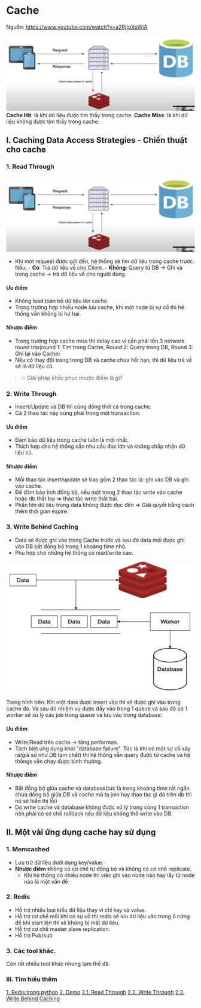 # Cache

Nguồn: https://www.youtube.com/watch?v=a2RjtpXoWjA

![Cache](/Images/1-cache.png)
**Cache Hit**: là khi dữ liệu được tìm thấy trong cache.
**Cache Miss**: là khi dữ liệu không được tìm thấy trong cache.

## I. Caching Data Access Strategies - Chiến thuật cho cache
### 1. Read Through 
![Cache](/Images/1-cache.png)
- Khi một request được gửi đến, hệ thống sẽ tìm dữ liệu trong cache trước. 
    Nếu: 
        - **Có**: Trả dữ liệu về cho Client.
        - **Không**: Query từ DB -> Ghi và trong cache -> trả dữ liệu về cho người dùng.
#### Ưu điểm
- Không load toàn bộ dữ liệu lên cache.
- Trong trường hợp nhiều node lưu cache, khi một node bị sự cố thì hệ thống vẫn không bị hư hại.

#### Nhược điểm
- Trong trường hợp cache miss thì delay cao vì cần phải tốn 3 network round trip(round 1: Tìm trong Cache, Round 2: Query trong DB, Round 3: Ghi lại vào Cache)
- Nếu có thay đổi trong trong DB và cache chưa hết hạn, thì dữ liệu trả về sẽ là dữ liệu cũ. 

> :boom:  Giải pháp khắc phục nhược điểm là gì?

### 2. Write Through
- Insert/Update và DB thì cũng đồng thời cả trong cache.
- Cả 2 thao tác này cùng phải trong một transaction. 

#### Ưu điểm
- Đảm bảo dữ liệu trong cache luôn là mới nhất. 
- Thích hợp cho hệ thống cần nhu cầu đọc lớn và không chấp nhận dữ liệu cũ. 

#### Nhược điểm
- Mỗi thao tác insert/update sẽ bao gồm 2 thao tác là: ghi vào DB và ghi vào cache.
- Để đảm bảo tính đồng bộ, nếu một trong 2 thao tác write vào cache hoặc db thất bại => thao tác write thất bại.
- Phần lớn dữ liệu trong data không được đọc đến => Giải quyết bằng cách thêm thời gian expire. 

### 3. Write Behind Caching
- Data sẽ được ghi vào trong Cache trước và sau đó data mới được ghi vào DB bất đồng bộ trong 1 khoảng time nhỏ. 
- Phù hợp cho những hệ thống có read/write cao.

![Write Behind Caching](/Images/2-write-behind-caching.png)

Trong hình trên: Khi một data được insert vào thì sẽ được ghi vào trong cache đó. Và sau đó nhiệm vụ được đẩy vào trong 1 queue và sau đó có 1 worker sẽ xử lý các job trong queue và lưu vào trong database.

#### Ưu điểm
- Write/Read trên cache -> tăng performan.
- Tách biệt ứng dụng khỏi "database failure". Tức là khi có một sự cố xảy ra(giả sử như DB tạm chết) thì hệ thống vẫn query được từ cache và hệ thôngs vẫn chạy được bình thường.

#### Nhược điểm
- Bất đồng bộ giữa cache và database(tức là trong khoảng time rất ngắn chưa đồng bộ giữa DB và cache mà ta join hay thao tác gì đó trên db thì nó sẽ hiển thị lỗi)
- Do write cache và database không được xử lý trong cùng 1 transaction nên phải có cơ chế rollback nếu dữ liệu không thể write vào DB. 

## II. Một vài ứng dụng cache hay sử dụng
### 1. Memcached 
- Lưu trữ dữ liệu dưới dạng key/value.
- **Nhược điểm** không có cơ chế tự đồng bộ và không có cơ chế replicate.
    - Khi hệ thống có nhiều node thì việc ghi vào node nào hay lấy từ node nào là một vấn đề 

### 2. Redis
- Hỗ trợ nhiều loại kiểu dữ liệu thay vì chỉ key và value.
- Hỗ trợ cơ chế mỗi khi có sự cố thì redis sẽ lưu dữ liệu vào trong ổ cứng để khi start lên thì sẽ không bị mất dữ liệu.
- Hỗ trợ cơ chế master slave replication.
- Hỗ trợ Pub/sub

### 3. Các tool khác. 
Còn rất nhiều tool khác nhưng tạm thế đã.

### III. Tìm hiểu thêm
[1. Redis trong python](/Redis/README.md)
[2. Demo](#)
[2.1. Read Through](/Demo/1-read-through.md)
[2.2. Write Through](/Demo/2-write-through.md)
[2.3. Write Behind Caching](/Demo/3-write-data-behind-caching.md)